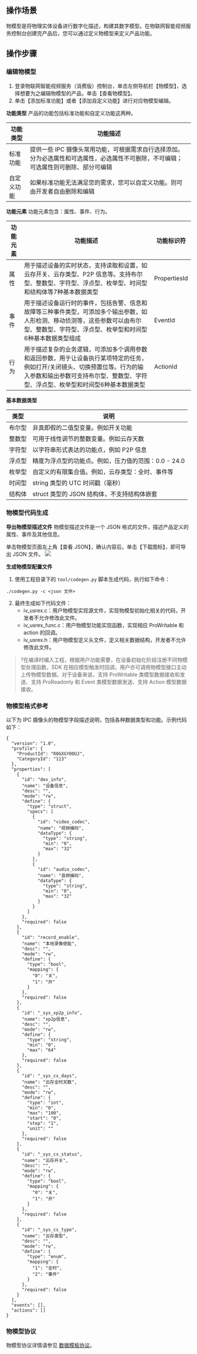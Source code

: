 

## 操作场景

物模型是将物理实体设备进行数字化描述，构建其数字模型。在物联网智能视频服务控制台创建完产品后，您可以通过定义物模型来定义产品功能。

## 操作步骤

### 编辑物模型

1. 登录物联网智能视频服务（消费版）控制台，单击左侧导航栏【物模型】，选择想要为之编辑物模型的产品，单击【查看物模型】。
2. 单击【添加标准功能】或者【添加自定义功能】进行对应物模型编辑。

**功能类型**
产品的功能包括标准功能和自定义功能这两种。

| 功能类型   | 功能描述                                            |
| ---------- | --------------------------------------------------- |
| 标准功能   | 提供一些 IPC 摄像头常用功能，可根据需求自行选择添加。分为必选属性和可选属性，必选属性不可删除，不可编辑；可选属性则可删除、部分可编辑 |
| 自定义功能 | 如果标准功能无法满足您的需求，您可以自定义功能。则可由开发者自由删除和编辑    |


**功能元素**
功能元素包含：属性、事件、行为。

| 功能元素 | 功能描述                                                     | 功能标识符   |
| -------- | ------------------------------------------------------------ | ------------ |
| 属性     | 用于描述设备的实时状态，支持读取和设置，如云存开关、云存类型、P2P 信息等。支持布尔型、整数型、字符型、浮点型、枚举型、时间型和结构体等7种基本数据类型 | PropertiesId |
| 事件     | 用于描述设备运行时的事件，包括告警、信息和故障等三种事件类型，可添加多个输出参数，如人形检测、移动侦测等，这些参数可以由布尔型、整数型、字符型、浮点型、枚举型和时间型6种基本数据类型组成 | EventId      |
| 行为     | 用于描述复杂的业务逻辑，可添加多个调用参数和返回参数，用于让设备执行某项特定的任务，例如打开/关闭镜头、切换预置位等。行为的输入参数和输出参数可支持布尔型、整数型、字符型、浮点型、枚举型和时间型6种基本数据类型 | ActionId     |



**基本数据类型**

| 类型 | 说明 | 
|---------|---------|
| 布尔型 | 非真即假的二值型变量。例如开关功能 |
| 整数型 | 可用于线性调节的整数变量。例如云存天数 |
| 字符型 | 以字符串形式表达的功能点，例如 P2P 信息 |
| 浮点型 | 精度为浮点型的功能点。例如，压力值的范围：0.0 - 24.0 |
| 枚举型 | 自定义的有限集合值。例如，云存类型：全时、事件等 |
| 时间型 | string 类型的 UTC 时间戳（毫秒） |
| 结构体 | struct 类型的 JSON 结构体，不支持结构体嵌套 |


### 物模型代码生成

**导出物模型描述文件**
物模型描述文件是一个 JSON 格式的文件，描述产品定义的属性、事件及其他信息。

单击物模型页面左上角【查看 JSON】，确认内容后，单击【下载图标】，即可导出 JSON 文件。
![](https://main.qcloudimg.com/raw/0f672240ed539bb4fb25942332c92c10.jpg)

[](id:test01)
**生成物模型配置文件**
1. 使用工程目录下的 `tool/codegen.py` 脚本生成代码，执行如下命令：
```
./codegen.py -c <json 文件>
```
2. 最终生成如下代码文件：
	- iv_usrex.c：用户物模型实现源文件，实现物模型初始化相关的代码，开发者不允许修改此文件。
	- iv_usrex_func.c：用户物模型功能实现函数，实现相应 ProWritable 和 action 的回调。
	- iv_usrex.h：用户物模型定义头文件，定义相关数据结构，开发者不允许修改此文件。

>?在编译时编入工程，根据用户功能需要，在设备初始化阶段注册不同物模型处理函数，SDK 在相应模型触发时回调，用户亦可调用物模型接口主动上传物模型数据。对于设备来说，支持 ProWritable 类模型数据接收和发送、支持 ProReadonly 和 Event 类模型数据发送、支持 Action 模型数据接收。

### 物模型格式参考

以下为 IPC 摄像头的物模型字段描述说明，包括各种数据类型和功能。示例代码如下：
```
{
  "version": "1.0",
  "profile": {
    "ProductId": "R0GXGY0OUJ",
    "CategoryId": "113"
  },
  "properties": [
    {
      "id": "dev_info",
      "name": "设备信息",
      "desc": "",
      "mode": "rw",
      "define": {
        "type": "struct",
        "specs": [
          {
            "id": "video_codec",
            "name": "视频编码",
            "dataType": {
              "type": "string",
              "min": "0",
              "max": "32"
            }
          },
          {
            "id": "audio_codec",
            "name": "音频编码",
            "dataType": {
              "type": "string",
              "min": "0",
              "max": "32"
            }
          }
        ]
      },
      "required": false
    },
    {
      "id": "record_enable",
      "name": "本地录像使能",
      "desc": "",
      "mode": "rw",
      "define": {
        "type": "bool",
        "mapping": {
          "0": "关",
          "1": "开"
        }
      },
      "required": false
    },
    {
      "id": "_sys_xp2p_info",
      "name": "xp2p信息",
      "desc": "",
      "mode": "rw",
      "define": {
        "type": "string",
        "min": "0",
        "max": "64"
      },
      "required": false
    },
    {
      "id": "_sys_cs_days",
      "name": "云存全时天数",
      "desc": "",
      "mode": "rw",
      "define": {
        "type": "int",
        "min": "0",
        "max": "100",
        "start": "0",
        "step": "1",
        "unit": ""
      },
      "required": false
    },
    {
      "id": "_sys_cs_status",
      "name": "云存开关",
      "desc": "",
      "mode": "rw",
      "define": {
        "type": "bool",
        "mapping": {
          "0": "关",
          "1": "开"
        }
      },
      "required": false
    },
    {
      "id": "_sys_cs_type",
      "name": "云存类型",
      "desc": "",
      "mode": "rw",
      "define": {
        "type": "enum",
        "mapping": {
          "1": "全时",
          "2": "事件"
        }
      },
      "required": false
    }
  ],
  "events": [],
  "actions": []
}
```

### 物模型协议

物模型协议详情请参见 [数据模板协议](https://cloud.tencent.com/document/product/1081/34916#.E6.A6.82.E8.BF.B0)。


